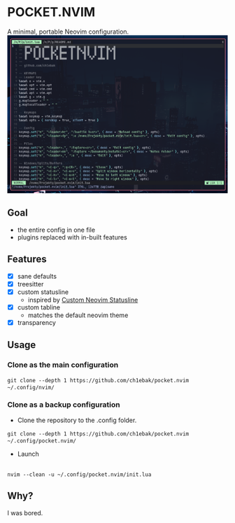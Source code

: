 # POCKET.NVIM
A minimal, portable Neovim configuration.
![](https://raw.githubusercontent.com/ch1ebak/pocket.nvim/refs/heads/main/screenshots/pocketnvim.png)

## Goal
- the entire config in one file
- plugins replaced with in-built features

## Features
- [x] sane defaults
- [x] treesitter
- [x] custom statusline
    - inspired by [Custom Neovim Statusline](https://nuxsh.is-a.dev/blog/custom-nvim-statusline.html)
- [x] custom tabline
    - matches the default neovim theme
- [x] transparency

## Usage

### Clone as the main configuration
```
git clone --depth 1 https://github.com/ch1ebak/pocket.nvim ~/.config/nvim/
```

### Clone as a backup configuration
- Clone the repository to the .config folder.
```
git clone --depth 1 https://github.com/ch1ebak/pocket.nvim ~/.config/pocket.nvim/

```
- Launch
```

nvim --clean -u ~/.config/pocket.nvim/init.lua

```

## Why?
I was bored.
